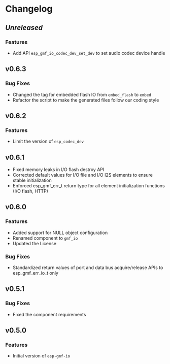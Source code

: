 # Changelog

## *Unreleased*

### Features

- Add API `esp_gmf_io_codec_dev_set_dev` to set audio codec device handle

## v0.6.3

### Bug Fixes

- Changed the tag for embedded flash IO from `embed_flash` to `embed`
- Refactor the script to make the generated files follow our coding style

## v0.6.2

### Features

- Limit the version of `esp_codec_dev`

## v0.6.1

- Fixed memory leaks in I/O flash destroy API
- Corrected default values for I/O file and I/O I2S elements to ensure stable initialization
- Enforced esp_gmf_err_t return type for all element initialization functions (I/O flash, HTTP)

## v0.6.0

### Features
- Added support for NULL object configuration
- Renamed component to `gmf_io`
- Updated the License

### Bug Fixes
- Standardized return values of port and data bus acquire/release APIs to esp_gmf_err_io_t only

## v0.5.1

### Bug Fixes

- Fixed the component requirements


## v0.5.0

### Features

- Initial version of `esp-gmf-io`
